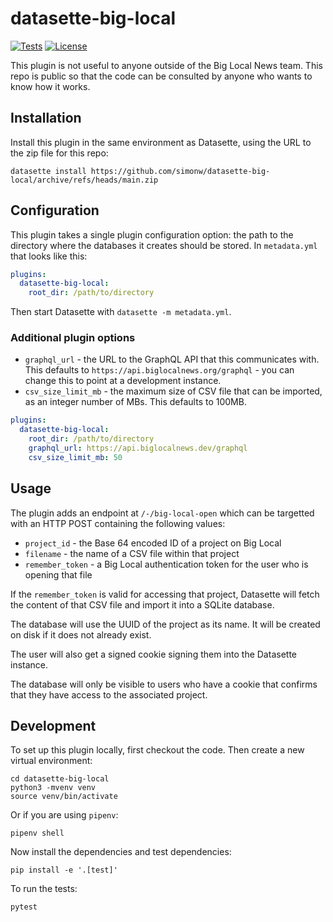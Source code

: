# datasette-big-local

[![Tests](https://github.com/simonw/datasette-big-local/workflows/Test/badge.svg)](https://github.com/simonw/datasette-big-local/actions?query=workflow%3ATest)
[![License](https://img.shields.io/badge/license-Apache%202.0-blue.svg)](https://github.com/simonw/datasette-big-local/blob/main/LICENSE)

This plugin is not useful to anyone outside of the Big Local News team. This repo is public so that the code can be consulted by anyone who wants to know how it works.

## Installation

Install this plugin in the same environment as Datasette, using the URL to the zip file for this repo:

    datasette install https://github.com/simonw/datasette-big-local/archive/refs/heads/main.zip

## Configuration

This plugin takes a single plugin configuration option: the path to the directory where the databases it creates should be stored. In `metadata.yml` that looks like this:

```yaml
plugins:
  datasette-big-local:
    root_dir: /path/to/directory
```
Then start Datasette with `datasette -m metadata.yml`.

### Additional plugin options

- `graphql_url` - the URL to the GraphQL API that this communicates with. This defaults to `https://api.biglocalnews.org/graphql` - you can change this to point at a development instance.
- `csv_size_limit_mb` - the maximum size of CSV file that can be imported, as an integer number of MBs. This defaults to 100MB.

```yaml
plugins:
  datasette-big-local:
    root_dir: /path/to/directory
    graphql_url: https://api.biglocalnews.dev/graphql
    csv_size_limit_mb: 50
```

## Usage

The plugin adds an endpoint at `/-/big-local-open` which can be targetted with an HTTP POST containing the following values:

- `project_id` - the Base 64 encoded ID of a project on Big Local
- `filename` - the name of a CSV file within that project
- `remember_token` - a Big Local authentication token for the user who is opening that file

If the `remember_token` is valid for accessing that project, Datasette will fetch the content of that CSV file and import it into a SQLite database.

The database will use the UUID of the project as its name. It will be created on disk if it does not already exist.

The user will also get a signed cookie signing them into the Datasette instance.

The database will only be visible to users who have a cookie that confirms that they have access to the associated project.

## Development

To set up this plugin locally, first checkout the code. Then create a new virtual environment:

    cd datasette-big-local
    python3 -mvenv venv
    source venv/bin/activate

Or if you are using `pipenv`:

    pipenv shell

Now install the dependencies and test dependencies:

    pip install -e '.[test]'

To run the tests:

    pytest
